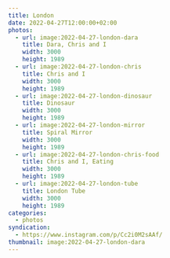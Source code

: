 ```yaml
---
title: London
date: 2022-04-27T12:00:00+02:00
photos:
  - url: image:2022-04-27-london-dara
    title: Dara, Chris and I
    width: 3000
    height: 1989
  - url: image:2022-04-27-london-chris
    title: Chris and I
    width: 3000
    height: 1989
  - url: image:2022-04-27-london-dinosaur
    title: Dinosaur
    width: 3000
    height: 1989
  - url: image:2022-04-27-london-mirror
    title: Spiral Mirror
    width: 3000
    height: 1989
  - url: image:2022-04-27-london-chris-food
    title: Chris and I, Eating
    width: 3000
    height: 1989
  - url: image:2022-04-27-london-tube
    title: London Tube
    width: 3000
    height: 1989
categories:
  - photos
syndication:
  - https://www.instagram.com/p/Cc2i0M2sAAf/
thumbnail: image:2022-04-27-london-dara
---
```

